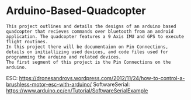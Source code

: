 # Arduino-Based-Quadcopter

    This project outlines and details the designs of an arduino based quadcopter that recieves commands over bluetooth from an android application. The quadcopter features a 9 Axis IMU and GPS to execute flight routines. 
    In this project there will be documentaion on Pin Connections,  details on initiallizing used devices, and code files used for programming the arduino and related devices.
    The first segment of this project is the Pin Connections on the arduino.
    
    
ESC:
    https://dronesandrovs.wordpress.com/2012/11/24/how-to-control-a-brushless-motor-esc-with-arduino/
SoftwareSerial:
    https://www.arduino.cc/en/Tutorial/SoftwareSerialExample
